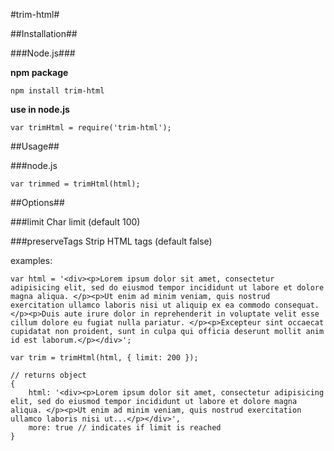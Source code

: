 #trim-html#

##Installation##

###Node.js###

**npm package**

    npm install trim-html


**use in node.js**

    var trimHtml = require('trim-html');

##Usage##

###node.js

    var trimmed = trimHtml(html);
    
##Options##

###limit
Char limit (default 100)

###preserveTags
Strip HTML tags (default false)

examples:

    var html = '<div><p>Lorem ipsum dolor sit amet, consectetur adipisicing elit, sed do eiusmod tempor incididunt ut labore et dolore magna aliqua. </p><p>Ut enim ad minim veniam, quis nostrud exercitation ullamco laboris nisi ut aliquip ex ea commodo consequat. </p><p>Duis aute irure dolor in reprehenderit in voluptate velit esse cillum dolore eu fugiat nulla pariatur. </p><p>Excepteur sint occaecat cupidatat non proident, sunt in culpa qui officia deserunt mollit anim id est laborum.</p></div>';

    var trim = trimHtml(html, { limit: 200 });

    // returns object
    {
        html: '<div><p>Lorem ipsum dolor sit amet, consectetur adipisicing elit, sed do eiusmod tempor incididunt ut labore et dolore magna aliqua. </p><p>Ut enim ad minim veniam, quis nostrud exercitation ullamco laboris nisi ut...</p></div>',
        more: true // indicates if limit is reached
    }